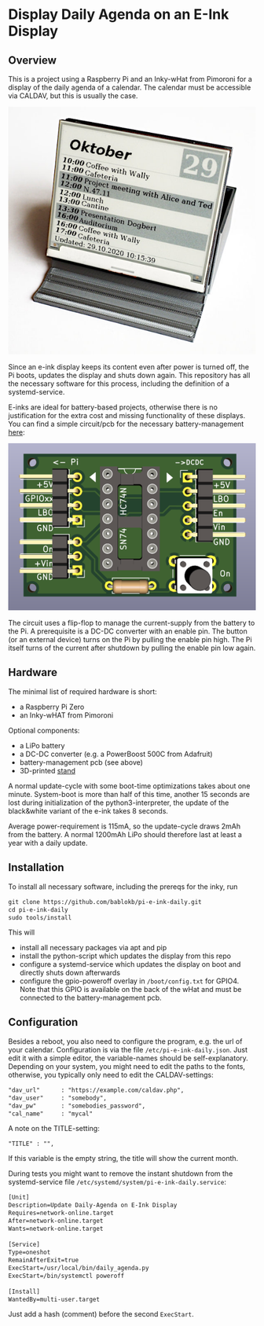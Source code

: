 Display Daily Agenda on an E-Ink Display
========================================


Overview
--------

This is a project using a Raspberry Pi and an Inky-wHat from Pimoroni
for a display of the daily agenda of a calendar. The calendar must be
accessible via CALDAV, but this is usually the case.

![](calendar.jpg)

Since an e-ink display keeps its content even after power is turned off,
the Pi boots, updates the display and shuts down again. This repository
has all the necessary software for this process, including the definition
of a systemd-service.

E-inks are ideal for battery-based projects, otherwise there is no
justification for the extra cost and missing functionality of these displays.
You can find a simple circuit/pcb for the necessary battery-management
[here](https://github.com/bablokb/pcb-pi-batman):

![](min-pcb-3d.png)

The circuit uses a flip-flop to manage the current-supply from the battery
to the Pi. A prerequisite is a DC-DC converter with an enable pin. The
button (or an external device) turns on the Pi by pulling the enable pin high.
The Pi itself turns of the current after shutdown by pulling the enable
pin low again.


Hardware
--------

The minimal list of required hardware is short:

  - a Raspberry Pi Zero
  - an Inky-wHAT from Pimoroni

Optional components:

  - a LiPo battery
  - a DC-DC converter (e.g. a PowerBoost 500C from Adafruit)
  - battery-management pcb (see above)
  - 3D-printed [stand](https://www.tinkercad.com/things/f5TTT5WoGkW)

A normal update-cycle with some boot-time optimizations takes about one
minute. System-boot is more than half of this time, another 15 seconds are lost
during initialization of the python3-interpreter, the update of the
black&white variant of the e-ink takes 8 seconds.

Average power-requirement is 115mA, so the update-cycle draws 2mAh from
the battery. A normal 1200mAh LiPo should therefore last at least a year
with a daily update.


Installation
------------

To install all necessary software, including the prereqs for the inky, run

    git clone https://github.com/bablokb/pi-e-ink-daily.git
    cd pi-e-ink-daily
    sudo tools/install

This will

  - install all necessary packages via apt and pip
  - install the python-script which updates the display from this repo
  - configure a systemd-service which updates the display on boot
    and directly shuts down afterwards
  - configure the gpio-poweroff overlay in `/boot/config.txt` for GPIO4.
    Note that this GPIO is available on the back of the wHat and must
    be connected to the battery-management pcb.


Configuration
-------------

Besides a reboot, you also need to configure the program, e.g. the url of
your calendar. Configuration is via the file `/etc/pi-e-ink-daily.json`.
Just edit it with a simple editor, the variable-names should be
self-explanatory. Depending on your system, you might need to edit the
paths to the fonts, otherwise, you typically only need to edit the
CALDAV-settings:

    "dav_url"      : "https://example.com/caldav.php",
    "dav_user"     : "somebody",
    "dav_pw"       : "somebodies_password",
    "cal_name"     : "mycal"

A note on the TITLE-setting:

    "TITLE" : "",

If this variable is the empty string, the title will show the current month.

During tests you might want to remove the instant shutdown from the
systemd-service file `/etc/systemd/system/pi-e-ink-daily.service`:

    [Unit]
    Description=Update Daily-Agenda on E-Ink Display
    Requires=network-online.target
    After=network-online.target
    Wants=network-online.target

    [Service]
    Type=oneshot
    RemainAfterExit=true
    ExecStart=/usr/local/bin/daily_agenda.py
    ExecStart=/bin/systemctl poweroff

    [Install]
    WantedBy=multi-user.target

Just add a hash (comment) before the second `ExecStart`.
